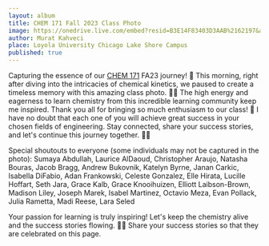 ```yaml
---
layout: album
title: CHEM 171 Fall 2023 Class Photo
image: https://onedrive.live.com/embed?resid=B3E14F83403D3AAB%2162197&authkey=%21ADE2fvIOvIFOdog&width=4032&height=3024
author: Murat Kahveci
place: Loyola University Chicago Lake Shore Campus
published: true
---
```

Capturing the essence of our [CHEM 171](/hsm) FA23 journey! 📸 This morning, right after diving into the intricacies of chemical kinetics, we paused to create a timeless memory with this amazing class photo. 🧪💡 The high energy and eagerness to learn chemistry from this incredible learning community keep me inspired. Thank you all for bringing so much enthusiasm to our class! 🌟 I have no doubt that each one of you will achieve great success in your chosen fields of engineering. Stay connected, share your success stories, and let's continue this journey together. 🚀✨

Special shoutouts to everyone (some individuals may not be captured in the photo):
Sumaya Abdullah, Laurice AlDaoud, Christopher Araujo, Natasha Bouras, Jacob Bragg, Andrew Bukovnik, Katelyn Byrne, Janan Carkic, Isabella DiFabio, Adan Frankowski, Celeste Gonzalez, Elle Hirata, Lucille Hoffart, Seth Jara, Grace Kalb, Grace Knooihuizen, Elliott Laibson-Brown, Madison Liley, Joseph Marek, Isabel Martinez, Octavio Meza, Evan Pollack, Julia Rametta, Madi Reese, Lara Seled

Your passion for learning is truly inspiring! Let's keep the chemistry alive and the success stories flowing. 💙🔬 Share your success stories so that they are celebrated on this page.

